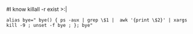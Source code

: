 #I know killall -r exist >:|

```alias bye=" bye() { ps -aux | grep \$1 |  awk '{print \$2}' | xargs kill -9 ; unset -f bye ; }; bye"```
